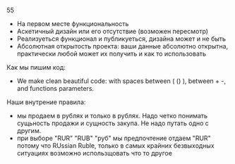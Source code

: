 55

* На первом месте функциональность
* Аскетичный дизайн или его отсутствие (возможен пересмотр)
* Реализуеться функционал и публикуеться, дизайна может и не быть
* Абсолютная открытость проекта: ваши данные абсолютно открытна, практически любой может их получить и как то использовать

Как мы пишим код:

* We make clean beautiful code: with spaces between ( () ), between + -, and functions parameters.

Наши внутрение правила:

* мы продаем в рублях и только в рублях. Надо четко понимать сущьность продажи и сущность закупа. Не надо путать одно с другим.
* при выборе "RUR" "RUB" "руб" мы предпочтение отдаем "RUR" потому что RUssian Ruble, только в самых крайних безвыходных ситуациях возможно использщовать что то другое
